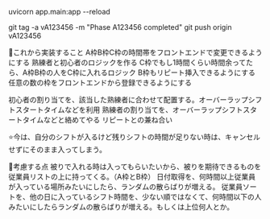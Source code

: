 uvicorn app.main:app --reload

git tag -a vA123456 -m "Phase A123456 completed"
git push origin vA123456




🔴これから実装すること
A枠B枠C枠の時間帯をフロントエンドで変更できるようにする
熟練者と初心者のロジックを作る
C枠でもし1時間くらい時間余ってたら、A枠B枠の人をC枠に入れるロジック
B枠もリピート挿入できるようにする
任意の数の枠をフロントエンドから登録できるようにする

初心者の割り当てを、該当した熟練者に合わせて配置する。オーバーラップシフトスタートタイムなどを利用
熟練者の割り当てを、オーバーラップシフトスタートタイムなどと絡めてやる
リピートとの兼ね合い

⭐️今は、自分のシフトが入るけど残りシフトの時間が足りない時は、キャンセルせずにそのまま入ってしまう。


🔴考慮する点
被りで入れる時は入ってもらいたいから、被りを期待できるものを従業員リストの上に持ってくる。（A枠とB枠）
日付取得を、何時間以上従業員が入っている場所みたいにしたら、ランダムの散らばりが増える。
従業員ソートを、他の日に入っているシフト時間を、少ない順ではなくて、何時間以下の人みたいにしたらランダムの散らばりが増える。もしくは上位何人とか。

